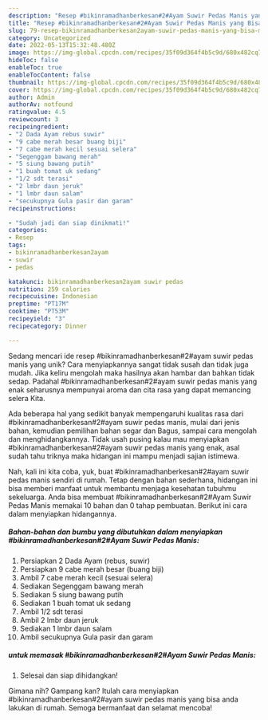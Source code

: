 ```yaml
---
description: "Resep #bikinramadhanberkesan#2#Ayam Suwir Pedas Manis yang Bisa Manjain Lidah"
title: "Resep #bikinramadhanberkesan#2#Ayam Suwir Pedas Manis yang Bisa Manjain Lidah"
slug: 79-resep-bikinramadhanberkesan2ayam-suwir-pedas-manis-yang-bisa-manjain-lidah
category: Uncategorized
date: 2022-05-13T15:32:48.480Z
image: https://img-global.cpcdn.com/recipes/35f09d364f4b5c9d/680x482cq70/bikinramadhanberkesan2ayam-suwir-pedas-manis-foto-resep-utama.jpg
hideToc: false
enableToc: true
enableTocContent: false
thumbnail: https://img-global.cpcdn.com/recipes/35f09d364f4b5c9d/680x482cq70/bikinramadhanberkesan2ayam-suwir-pedas-manis-foto-resep-utama.jpg
cover: https://img-global.cpcdn.com/recipes/35f09d364f4b5c9d/680x482cq70/bikinramadhanberkesan2ayam-suwir-pedas-manis-foto-resep-utama.jpg
author: Admin
authorAv: notfound
ratingvalue: 4.5
reviewcount: 3
recipeingredient:
- "2 Dada Ayam rebus suwir"
- "9 cabe merah besar buang biji"
- "7 cabe merah kecil sesuai selera"
- "Segenggam bawang merah"
- "5 siung bawang putih"
- "1 buah tomat uk sedang"
- "1/2 sdt terasi"
- "2 lmbr daun jeruk"
- "1 lmbr daun salam"
- "secukupnya Gula pasir dan garam"
recipeinstructions:

- "Sudah jadi dan siap dinikmati!"
categories:
- Resep
tags:
- bikinramadhanberkesan2ayam
- suwir
- pedas

katakunci: bikinramadhanberkesan2ayam suwir pedas 
nutrition: 259 calories
recipecuisine: Indonesian
preptime: "PT17M"
cooktime: "PT53M"
recipeyield: "3"
recipecategory: Dinner

---
```





Sedang mencari ide resep #bikinramadhanberkesan#2#ayam suwir pedas manis yang unik? Cara menyiapkannya sangat tidak susah dan tidak juga mudah. Jika keliru mengolah maka hasilnya akan hambar dan bahkan tidak sedap. Padahal #bikinramadhanberkesan#2#ayam suwir pedas manis yang enak seharusnya mempunyai aroma dan cita rasa yang dapat memancing selera Kita.





Ada beberapa hal yang sedikit banyak mempengaruhi kualitas rasa dari #bikinramadhanberkesan#2#ayam suwir pedas manis, mulai dari jenis bahan, kemudian pemilihan bahan segar dan Bagus, sampai cara mengolah dan menghidangkannya. Tidak usah pusing kalau mau menyiapkan #bikinramadhanberkesan#2#ayam suwir pedas manis yang enak,      asal sudah tahu triknya maka hidangan ini mampu menjadi sajian istimewa.





















Nah, kali ini kita coba, yuk, buat #bikinramadhanberkesan#2#ayam suwir pedas manis sendiri di rumah. Tetap dengan bahan sederhana, hidangan ini bisa memberi manfaat untuk membantu menjaga kesehatan tubuhmu sekeluarga. Anda bisa membuat #bikinramadhanberkesan#2#Ayam Suwir Pedas Manis memakai 10 bahan dan 0 tahap pembuatan. Berikut ini cara dalam menyiapkan hidangannya.

<!--inarticleads1-->

##### Bahan-bahan dan bumbu yang dibutuhkan dalam menyiapkan #bikinramadhanberkesan#2#Ayam Suwir Pedas Manis:

1. Persiapkan 2 Dada Ayam (rebus, suwir)
1. Persiapkan 9 cabe merah besar (buang biji)
1. Ambil 7 cabe merah kecil (sesuai selera)
1. Sediakan Segenggam bawang merah
1. Sediakan 5 siung bawang putih
1. Sediakan 1 buah tomat uk sedang
1. Ambil 1/2 sdt terasi
1. Ambil 2 lmbr daun jeruk
1. Sediakan 1 lmbr daun salam
1. Ambil secukupnya Gula pasir dan garam




<!--inarticleads2-->

#####  untuk memasak #bikinramadhanberkesan#2#Ayam Suwir Pedas Manis:


1. Selesai dan siap dihidangkan!



Gimana nih? Gampang kan? Itulah cara menyiapkan #bikinramadhanberkesan#2#ayam suwir pedas manis yang bisa anda lakukan di rumah. Semoga bermanfaat dan selamat mencoba!
